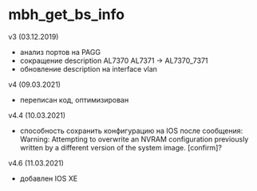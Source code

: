 # mbh_get_bs_info

v3 (03.12.2019)
- анализ портов на PAGG
- сокращение description 
  AL7370 AL7371 -> AL7370_7371
- обновление description на interface vlan

v4 (09.03.2021)
- переписан код, оптимизирован

v4.4 (10.03.2021)
- способность сохранить конфигурацию на IOS после сообщения:
  Warning: Attempting to overwrite an NVRAM configuration previously written
  by a different version of the system image. \[confirm]?
  
v4.6 (11.03.2021)
- добавлен IOS XE